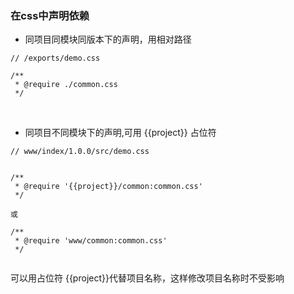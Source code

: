 ### 在css中声明依赖
* 同项目同模块同版本下的声明，用相对路径

```
// /exports/demo.css

/**
 * @require ./common.css
 */
 ```
<br>

* 同项目不同模块下的声明,可用 {{project}} 占位符

```
// www/index/1.0.0/src/demo.css


/**
 * @require '{{project}}/common:common.css'
 */
 
或

/**
 * @require 'www/common:common.css'
 */
 
```

可以用占位符 {{project}}代替项目名称，这样修改项目名称时不受影响


